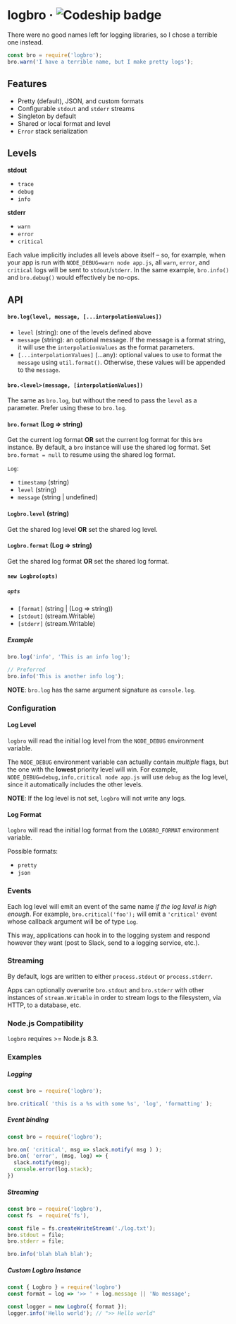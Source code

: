 # logbro &middot; ![Codeship badge](https://codeship.com/projects/ec774770-ce48-0132-5c66-12a910c0e38c/status?branch=master)

There were no good names left for logging libraries, so I chose a terrible
one instead.


```js
const bro = require('logbro');
bro.warn('I have a terrible name, but I make pretty logs');
```

## Features

- Pretty (default), JSON, and custom formats
- Configurable `stdout` and `stderr` streams
- Singleton by default
- Shared or local format and level
- `Error` stack serialization

## Levels

**stdout**
- `trace`
- `debug`
- `info`

**stderr**
- `warn`
- `error`
- `critical`

Each value implicitly includes all levels above itself – so, for example, when
your app is run with `NODE_DEBUG=warn node app.js`, all `warn`, `error`, and
`critical` logs will be sent to `stdout`/`stderr`. In the same example,
`bro.info()` and `bro.debug()` would effectively be no-ops.

## API

#### `bro.log(level, message, [...interpolationValues])`
- `level` (string): one of the levels defined above
- `message` (string): an optional message. If the message is a format string, it will use the `interpolationValues` as the format parameters.
- `[...interpolationValues]` (...any): optional values to use to format the `message` using `util.format()`. Otherwise, these values will be appended to the `message`.

#### `bro.<level>(message, [interpolationValues])`

The same as `bro.log`, but without the need to pass the `level` as a parameter. Prefer using these to `bro.log`.

#### `bro.format` (Log => string)

Get the current log format **OR** set the current log format for this `bro` instance. By default, a `bro` instance will use the shared log format. Set `bro.format = null` to resume using the shared log format.

`Log`:
- `timestamp` (string)
- `level` (string)
- `message` (string | undefined)


#### `Logbro.level` (string)

Get the shared log level **OR** set the shared log level.

#### `Logbro.format` (Log => string)

Get the shared log format **OR** set the shared log format.

#### `new Logbro(opts)`

##### `opts`
- `[format]` (string | (Log => string))
- `[stdout]` (stream.Writable)
- `[stderr]` (stream.Writable)


##### Example
```js
bro.log('info', 'This is an info log');

// Preferred
bro.info('This is another info log');
```

**NOTE**: `bro.log` has the same argument signature as `console.log`.

### Configuration

#### Log Level

`logbro` will read the initial log level from the `NODE_DEBUG` environment variable.

The `NODE_DEBUG` environment variable can actually contain *multiple* flags,
but the one with the **lowest** priority level will win. For example,
`NODE_DEBUG=debug,info,critical node app.js` will use `debug` as the log level,
since it automatically includes the other levels.

**NOTE**: If the log level is not set, `logbro` will not write any logs.

#### Log Format

`logbro` will read the initial log format from the `LOGBRO_FORMAT` environment variable.

Possible formats:
- `pretty`
- `json`

### Events

Each log level will emit an event of the same name *if the log level is high enough*.
For example, `bro.critical('foo');` will emit a `'critical'` event whose
callback argument will be of type `Log`.

This way, applications can hook in to the logging system and respond however
they want (post to Slack, send to a logging service, etc.).

### Streaming

By default, logs are written to either `process.stdout` or `process.stderr`.

Apps can optionally overwrite `bro.stdout` and `bro.stderr` with other
instances of `stream.Writable` in order to stream logs to the filesystem,
via HTTP, to a database, etc.

### Node.js Compatibility

`logbro` requires >= Node.js 8.3.

### Examples

##### Logging

```js
const bro = require('logbro');

bro.critical( 'this is a %s with some %s', 'log', 'formatting' );
```

##### Event binding

```js
const bro = require('logbro');

bro.on( 'critical', msg => slack.notify( msg ) );
bro.on( 'error', (msg, log) => {
  slack.notify(msg);
  console.error(log.stack);
})
```

##### Streaming

```js
const bro = require('logbro'),
const fs  = require('fs'),

const file = fs.createWriteStream('./log.txt');
bro.stdout = file;
bro.stderr = file;

bro.info('blah blah blah');
```

##### Custom Logbro Instance

```js
const { Logbro } = require('logbro')
const format = log => '>> ' + log.message || 'No message';

const logger = new Logbro({ format });
logger.info('Hello world'); // ">> Hello world"
```
